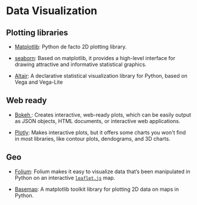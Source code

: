 # Data Visualization


## Plotting libraries

- [Matplotlib](https://matplotlib.org/): Python de facto 2D plotting library.

- [seaborn](http://seaborn.pydata.org/): Based on matplotlib, it provides a high-level interface for drawing attractive and informative statistical graphics.

- [Altair](https://altair-viz.github.io/): A declarative statistical visualization library for Python, based on Vega and Vega-Lite


## Web ready

- [Bokeh ](https://docs.bokeh.org/en/latest/): Creates interactive, web-ready plots, which can be easily output as JSON objects, HTML documents, or interactive web applications.

- [Plotly](https://plot.ly/python/): Makes interactive plots, but it offers some charts you won't find in most libraries, like contour plots, dendograms, and 3D charts.

## Geo

- [Folium](https://python-visualization.github.io/folium/): Folium makes it easy to visualize data that’s been manipulated in Python on an interactive [`leaflet.js`](https://leafletjs.com/) map.

- [Basemap](https://matplotlib.org/basemap/users/index.html): A matplotlib toolkit library for plotting 2D data on maps in Python.
